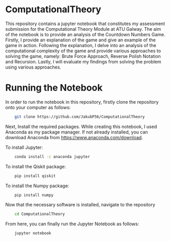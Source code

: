 # ComputationalTheory

This repository contains a jupyter notebook that constitutes my assessment submission for the Computational Theory Module at ATU Galway. The aim of the notebook is to provide an analysis of the Countdown Numbers Game. Firstly, I provide an explanation of the game and give an example of the game in action. Following the explanation, I delve into an analysis of the computational complexity of the game and provide various approaches to solving the game, namely: Brute Force Approach, Reverse Polish Notation and Recursion. Lastly, I will evaluate my findings from solving the problem using various approaches.

# Running the Notebook

In order to run the notebook in this repository, firstly clone the repository onto your computer as follows:

```bash
    git clone https://github.com/JakubP56/ComputationalTheory
```

Next, Install the required packages. While creating this notebook, I used Anaconda as my package manager. If not already installed,
you can download Anaconda from https://www.anaconda.com/download.

To install Jupyter:

```bash
    conda install -c anaconda jupyter
```

To install the Qiskit package:

```bash
    pip install qiskit
```
To install the Numpy package:

```bash
    pip install numpy
```
    
Now that the necessary software is installed, navigate to the repository

```bash 
    cd ComputationalTheory
```  
From here, you can finally run the Jupyter Notebook as follows:

```bash 
    jupyter notebook
```